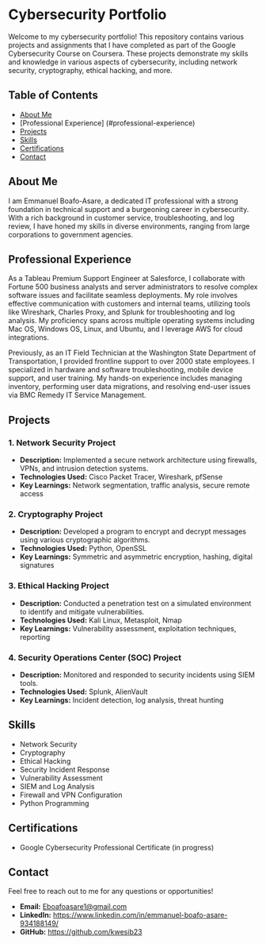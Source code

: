 # Cybersecurity Portfolio

Welcome to my cybersecurity portfolio! This repository contains various projects and assignments that I have completed as part of the Google Cybersecurity Course on Coursera. These projects demonstrate my skills and knowledge in various aspects of cybersecurity, including network security, cryptography, ethical hacking, and more.

## Table of Contents

- [About Me](#about-me)
- [Professional Experience] (#professional-experience)
- [Projects](#projects)
- [Skills](#skills)
- [Certifications](#certifications)
- [Contact](#contact)

## About Me
I am Emmanuel Boafo-Asare, a dedicated IT professional with a strong foundation in technical support and a burgeoning career in cybersecurity. With a rich background in customer service, troubleshooting, and log review, I have honed my skills in diverse environments, ranging from large corporations to government agencies.

## Professional Experience
As a Tableau Premium Support Engineer at Salesforce, I collaborate with Fortune 500 business analysts and server administrators to resolve complex software issues and facilitate seamless deployments. My role involves effective communication with customers and internal teams, utilizing tools like Wireshark, Charles Proxy, and Splunk for troubleshooting and log analysis. My proficiency spans across multiple operating systems including Mac OS, Windows OS, Linux, and Ubuntu, and I leverage AWS for cloud integrations.

Previously, as an IT Field Technician at the Washington State Department of Transportation, I provided frontline support to over 2000 state employees. I specialized in hardware and software troubleshooting, mobile device support, and user training. My hands-on experience includes managing inventory, performing user data migrations, and resolving end-user issues via BMC Remedy IT Service Management.
## Projects

### 1. Network Security Project
- **Description:** Implemented a secure network architecture using firewalls, VPNs, and intrusion detection systems.
- **Technologies Used:** Cisco Packet Tracer, Wireshark, pfSense
- **Key Learnings:** Network segmentation, traffic analysis, secure remote access

### 2. Cryptography Project
- **Description:** Developed a program to encrypt and decrypt messages using various cryptographic algorithms.
- **Technologies Used:** Python, OpenSSL
- **Key Learnings:** Symmetric and asymmetric encryption, hashing, digital signatures

### 3. Ethical Hacking Project
- **Description:** Conducted a penetration test on a simulated environment to identify and mitigate vulnerabilities.
- **Technologies Used:** Kali Linux, Metasploit, Nmap
- **Key Learnings:** Vulnerability assessment, exploitation techniques, reporting

### 4. Security Operations Center (SOC) Project
- **Description:** Monitored and responded to security incidents using SIEM tools.
- **Technologies Used:** Splunk, AlienVault
- **Key Learnings:** Incident detection, log analysis, threat hunting

## Skills

- Network Security
- Cryptography
- Ethical Hacking
- Security Incident Response
- Vulnerability Assessment
- SIEM and Log Analysis
- Firewall and VPN Configuration
- Python Programming

## Certifications

- Google Cybersecurity Professional Certificate (in progress)

## Contact

Feel free to reach out to me for any questions or opportunities!

- **Email:** Eboafoasare1@gmail.com
- **LinkedIn:** https://www.linkedin.com/in/emmanuel-boafo-asare-934188149/
- **GitHub:** https://github.com/kwesib23


